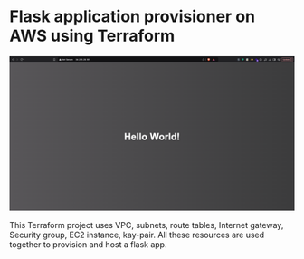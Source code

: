 # Flask application provisioner on AWS using Terraform

![webpage-screenshot](/terraform_files/webpage-screenshot.png)

This Terraform project uses VPC, subnets, route tables, Internet gateway, Security group, EC2 instance, kay-pair. All these resources are used together to provision and host a flask app.